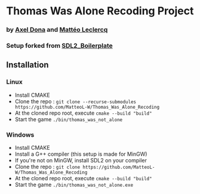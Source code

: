 # Thomas Was Alone Recoding Project
### by [Axel Dona](https://github.com/AxelDona) and [Mattéo Leclercq](https://github.com/MatteoL-W/)
### Setup forked from [SDL2_Boilerplate](https://github.com/MatteoL-W/SDL2_Boilerplate)

## Installation
### Linux
- Install CMAKE
- Clone the repo : ```git clone --recurse-submodules https://github.com/MatteoL-W/Thomas_Was_Alone_Recoding```
- At the cloned repo root, execute ```cmake --build "build"```
- Start the game ```./bin/thomas_was_not_alone```

### Windows
- Install CMAKE
- Install a G++ compiler (this setup is made for MinGW)
- If you're not on MinGW, install SDL2 on your compiler
- Clone the repo : ```git clone https://github.com/MatteoL-W/Thomas_Was_Alone_Recoding```
- At the cloned repo root, execute ```cmake --build "build"```
- Start the game ```./bin/thomas_was_not_alone.exe```
